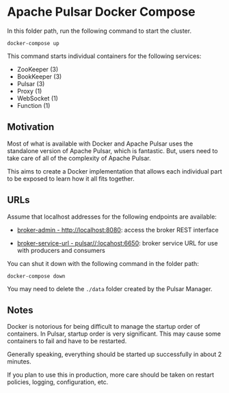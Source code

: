<!--

    Licensed to the Apache Software Foundation (ASF) under one
    or more contributor license agreements.  See the NOTICE file
    distributed with this work for additional information
    regarding copyright ownership.  The ASF licenses this file
    to you under the Apache License, Version 2.0 (the
    "License"); you may not use this file except in compliance
    with the License.  You may obtain a copy of the License at

      http://www.apache.org/licenses/LICENSE-2.0

    Unless required by applicable law or agreed to in writing,
    software distributed under the License is distributed on an
    "AS IS" BASIS, WITHOUT WARRANTIES OR CONDITIONS OF ANY
    KIND, either express or implied.  See the License for the
    specific language governing permissions and limitations
    under the License.

-->
# Apache Pulsar Docker Compose

In this folder path, run the following command to start the cluster.

```
docker-compose up
```

This command starts individual containers for the following services:

- ZooKeeper (3)
- BookKeeper (3)
- Pulsar (3)
- Proxy (1)
- WebSocket (1)
- Function (1)

## Motivation

Most of what is available with Docker and Apache Pulsar uses the standalone version of Apache Pulsar, which is fantastic. But, users need to take care of all of the complexity of Apache Pulsar.

This aims to create a Docker implementation that allows each individual part to be exposed to learn how it all fits together.

## URLs

Assume that localhost addresses for the following endpoints are available:

- [broker-admin - http://localhost:8080](http://localhost:8080): access the broker REST interface

- [broker-service-url - pulsar//:locahost:6650](pulsar//:locahost:6650): broker service URL for use with producers and consumers

You can shut it down with the following command in the folder path:

```
docker-compose down
```

You may need to delete the `./data` folder created by the Pulsar Manager.

## Notes

Docker is notorious for being difficult to manage the startup order of containers. In Pulsar, startup order is very significant. This may cause some containers to fail and have to be restarted.

Generally speaking, everything should be started up successfully in about 2 minutes.

If you plan to use this in production, more care should be taken on restart policies, logging, configuration, etc.